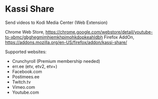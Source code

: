 Kassi Share
=============

Send videos to Kodi Media Center (Web Extension)

Chrome Web Store, https://chrome.google.com/webstore/detail/youtube-to-xbmc/gbghegmimhjemkhpimohkdopkeahldbh
Firefox AddOn, https://addons.mozilla.org/en-US/firefox/addon/kassi-share/

Supported websites:


- Crunchyroll (Premium membership needed)
- err.ee (etv, etv2, etv+)
- Facebook.com
- Postimees.ee
- Twitch.tv
- Vimeo.com
- Youtube.com
